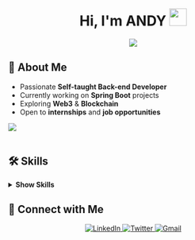 <h1 align="center"><b>Hi, I'm ANDY</b> <img src="https://media.giphy.com/media/hvRJCLFzcasrR4ia7z/giphy.gif" width="35"></h1>

<p align="center">
  <a href="https://github.com/DenverCoder1/readme-typing-svg"><img src="https://readme-typing-svg.herokuapp.com?font=Time+New+Roman&color=cyan&size=25&center=true&vCenter=true&width=600&height=100&lines=Welcome+to+Andy's+GitHub!;Self-taught+Back-End+Developer;Blockchain+Researcher;Web3+Enthusiast"></a>
</p>

## 👋 About Me
- Passionate **Self-taught Back-end Developer**
- Currently working on **Spring Boot** projects
- Exploring **Web3** & **Blockchain**
- Open to **internships** and **job opportunities**

<img src="https://user-images.githubusercontent.com/73097560/115834477-dbab4500-a447-11eb-908a-139a6edaec5c.gif"><br><br>


## 🛠️ Skills

<details>
  <summary><b>Show Skills</b></summary>
  <ul>
    <li><b>Languages:</b> C, Java, Python</li>
    <li><b>Front-End:</b> HTML5, CSS3, JavaScript, react</li>
    <li><b>Back-End:</b>Spring, Spring boot</li>
    <li><b>Tools:</b> GitHub, VS Code</li>
    <li><b>Extras:</b> Terminal, Markdown</li>
  </ul>
</details>

## 🤝 Connect with Me
<div align='center'>
  <a href="https://www.linkedin.com/in/%ED%83%9C%ED%98%B8-%EC%9D%B4-2a1a20190/" target="_blank">
    <img src="https://img.shields.io/badge/linkedin-%2300acee.svg?color=405DE6&style=for-the-badge&logo=linkedin&logoColor=white" alt="LinkedIn" />
  </a>
  <a href="https://x.com/tae_hogu" target="_blank">
    <img src="https://img.shields.io/badge/twitter-%2300acee.svg?color=1DA1F2&style=for-the-badge&logo=twitter&logoColor=white" alt="Twitter" />
  </a>
  <a href="mailto:grayhat3400@gmail.com" target="_blank">
    <img src="https://img.shields.io/badge/gmail-%23EA4335.svg?style=for-the-badge&logo=gmail&logoColor=white" alt="Gmail" />
  </a>
</div>

